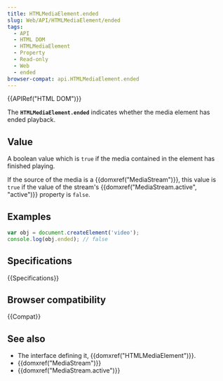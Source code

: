 ```yaml
---
title: HTMLMediaElement.ended
slug: Web/API/HTMLMediaElement/ended
tags:
  - API
  - HTML DOM
  - HTMLMediaElement
  - Property
  - Read-only
  - Web
  - ended
browser-compat: api.HTMLMediaElement.ended
---
```

{{APIRef("HTML DOM")}}

The **`HTMLMediaElement.ended`** indicates whether the media
element has ended playback.

## Value

A boolean value which is `true` if the media contained in the
element has finished playing.

If the source of the media is a {{domxref("MediaStream")}}, this value is
`true` if the value of the stream's {{domxref("MediaStream.active",
  "active")}} property is `false`.

## Examples

```js
var obj = document.createElement('video');
console.log(obj.ended); // false
```

## Specifications

{{Specifications}}

## Browser compatibility

{{Compat}}

## See also

- The interface defining it, {{domxref("HTMLMediaElement")}}.
- {{domxref("MediaStream")}}
- {{domxref("MediaStream.active")}}
